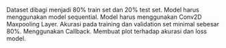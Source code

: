 Dataset dibagi menjadi 80% train set dan 20% test set.
Model harus menggunakan model sequential.
Model harus menggunakan Conv2D Maxpooling Layer.
Akurasi pada training dan validation set minimal sebesar 80%.
Menggunakan Callback.
Membuat plot terhadap akurasi dan loss model.
